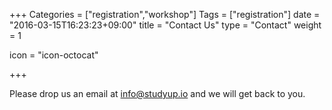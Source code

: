 +++
Categories = ["registration","workshop"]
Tags = ["registration"]
date = "2016-03-15T16:23:23+09:00"
title = "Contact Us"
type = "Contact"
weight = 1


icon = "icon-octocat"


+++

Please drop us an email at info@studyup.io and we will get back to you.
